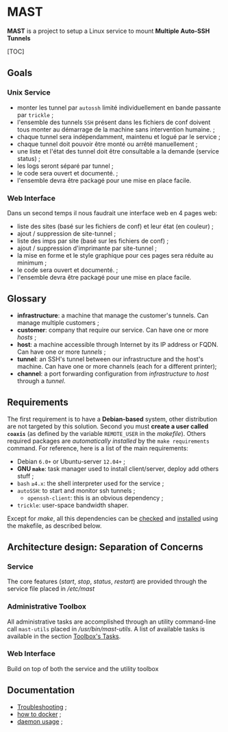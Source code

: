 # MAST

**MAST** is a project to setup a Linux service to mount __Multiple Auto-SSH Tunnels__

[TOC]

## Goals

### Unix Service

* monter les tunnel par `autossh` limité individuellement en bande passante par `trickle` ;
* l'ensemble des tunnels `SSH` présent dans les fichiers de conf doivent tous monter au démarrage de la machine sans intervention humaine. ;
* chaque tunnel sera indépendamment, maintenu et logué par le service ;
* chaque tunnel doit pouvoir être monté ou arrêté manuellement ;
* une liste et l'état des tunnel doit être consultable a la demande (service status) ;
* les logs seront séparé par tunnel ;
* le code sera ouvert et documenté. ;
* l'ensemble devra être packagé pour une mise en place facile.

### Web Interface

Dans un second temps il nous faudrait une interface web en 4 pages web:

* liste des sites (basé sur les fichiers de conf) et leur état (en couleur) ;
* ajout / suppression de site-tunnel ;
* liste des imps par site (basé sur les fichiers de conf) ;
* ajout / suppression d'imprimante par site-tunnel ;
* la mise en forme et le style graphique pour ces pages sera réduite au minimum ;
* le code sera ouvert et documenté. ;
* l'ensemble devra être packagé pour une mise en place facile.

## Glossary

* **infrastructure**: a machine that manage the customer's tunnels. Can manage multiple customers ;
* **customer**: company that require our service. Can have one or more _hosts_ ;
* **host**: a machine accessible through Internet by its IP address or FQDN. Can have one or more _tunnels_ ;
* **tunnel**: an SSH's tunnel between our infrastructure and the host's machine. Can have one or more channels (each for a different printer);
* **channel**: a port forwarding configuration from _infrastructure_ to _host_ through a _tunnel_.

## Requirements

The first requirement is to have a **Debian-based** system, other distribution are not targeted by this solution. Second you must **create a user called `coaxis`** (as defined by the variable `REMOTE_USER` in the _makefile_).
Others required packages are _automatically installed_ by the `make requirements` command. For reference, here is a list of the main requirements:

* Debian `6.0+` or Ubuntu-server `12.04+` ;
* **GNU `make`**: task manager used to install client/server, deploy add others stuff ;
* `bash` `≥4.x`: the shell interpreter used for the service ;
* `autoSSH`: to start and monitor ssh tunnels ;
	* `openssh-client`: this is an obvious dependency ;
* `trickle`: user-space bandwidth shaper.

Except for _make_, all this dependencies can be [checked](./docs/DAEMON.md#check-system) and [installed](./docs/DAEMON.md#install-requirements) using the makefile, as described below.

## Architecture design: Separation of Concerns

### Service

The core features (_start_, _stop_, _status_, _restart_) are provided through the service file placed in _/etc/mast_

### Administrative Toolbox

All administrative tasks are accomplished through an utility command-line call `mast-utils` placed in _/usr/bin/mast-utils_. A list of available tasks is available in the section [Toolbox's Tasks](./docs/DAEMON.md#toolboxs-tasks).

### Web Interface

Build on top of both the service and the utility toolbox


## Documentation

* [Troubleshooting](docs/TROUBLESHOOTING.md) ;
* [how to docker](docs/HOW-TO-DOCKER.md) ;
* [daemon usage](docs/DAEMON.md) ;
